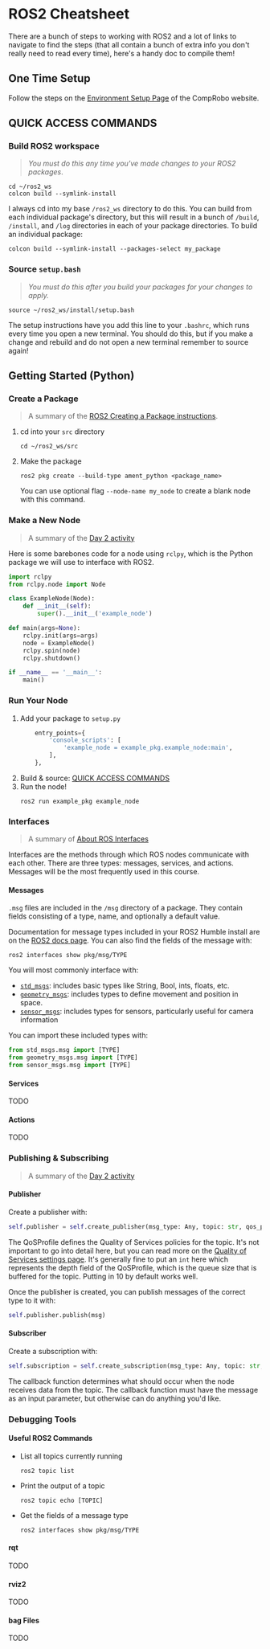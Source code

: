 # ROS2 Cheatsheet
There are a bunch of steps to working with ROS2 and a lot of links to navigate to find the steps (that all contain a bunch of extra info you don't really need to read every time), here's a handy doc to compile them!

## One Time Setup
Follow the steps on the [Environment Setup Page](https://comprobo23.github.io/How%20to/setup_your_environment) of the CompRobo website.

## QUICK ACCESS COMMANDS
### Build ROS2 workspace
>*You must do this any time you've made changes to your ROS2 packages*.

```
cd ~/ros2_ws
colcon build --symlink-install
```

I always cd into my base `/ros2_ws` directory to do this. You can build from each individual package's directory, but this will result in a bunch of `/build`, `/install`, and `/log` directories in each of your package directories. To build an individual package:

```
colcon build --symlink-install --packages-select my_package
```

### Source `setup.bash`
>*You must do this after you build your packages for your changes to apply.*
```
source ~/ros2_ws/install/setup.bash
```
The setup instructions have you add this line to your `.bashrc`, which runs every time you open a new terminal. You should do this, but if you make a change and rebuild and do not open a new terminal remember to source again!

## Getting Started (Python)
### Create a Package
> A summary of the [ROS2 Creating a Package instructions](https://docs.ros.org/en/humble/Tutorials/Beginner-Client-Libraries/Creating-Your-First-ROS2-Package.html).

1. cd into your `src` directory
    ```
    cd ~/ros2_ws/src
    ```
2. Make the package
    ```
    ros2 pkg create --build-type ament_python <package_name>
    ```
    You can use optional flag `--node-name my_node` to create a blank node with this command.

### Make a New Node
> A summary of the [Day 2 activity](https://comprobo22.github.io/in-class/day02#coding-exercises)

Here is some barebones code for a node using `rclpy`, which is the Python package we will use to interface with ROS2.

```python
import rclpy
from rclpy.node import Node

class ExampleNode(Node):
    def __init__(self):
        super().__init__('example_node')

def main(args=None):
    rclpy.init(args=args)
    node = ExampleNode()
    rclpy.spin(node)
    rclpy.shutdown()

if __name__ == '__main__':
    main()
``` 

### Run Your Node
1. Add your package to `setup.py`
    ```python
        entry_points={
            'console_scripts': [
                'example_node = example_pkg.example_node:main',
            ],
        },
    ```
2. Build & source: [QUICK ACCESS COMMANDS](#quick-access-commands)
3. Run the node!
    ```
    ros2 run example_pkg example_node
    ```

### Interfaces
> A summary of [About ROS Interfaces](https://docs.ros.org/en/foxy/Concepts/About-ROS-Interfaces.html)

Interfaces are the methods through which ROS nodes communicate with each other. There are three types: messages, services, and actions. Messages will be the most frequently used in this course.

#### Messages
`.msg` files are included in the `/msg` directory of a package. They contain fields consisting of a type, name, and optionally a default value.

Documentation for message types included in your ROS2 Humble install are on the [ROS2 docs page](https://docs.ros.org/en/foxy/Concepts/About-ROS-Interfaces.html). You can also find the fields of the message with:
```
ros2 interfaces show pkg/msg/TYPE
```
You will most commonly interface with:
* [`std_msgs`](https://docs.ros2.org/latest/api/std_msgs/msg/): includes basic types like String, Bool, ints, floats, etc.
* [`geometry_msgs`](https://docs.ros2.org/latest/api/geometry_msgs/msg/): includes types to define movement and position in space.
* [`sensor_msgs`](https://docs.ros2.org/latest/api/sensor_msgs/msg/): includes types for sensors, particularly useful for camera information

You can import these included types with:
```python
from std_msgs.msg import [TYPE]
from geometry_msgs.msg import [TYPE]
from sensor_msgs.msg import [TYPE]
```

#### Services
TODO
#### Actions
TODO

### Publishing & Subscribing
> A summary of the [Day 2 activity](https://comprobo22.github.io/in-class/day02#coding-exercises)
#### Publisher
Create a publisher with:
```python
self.publisher = self.create_publisher(msg_type: Any, topic: str, qos_profile: QoSProfile | int)
```
The QoSProfile defines the Quality of Services policies for the topic. It's not important to go into detail here, but you can read more on the [Quality of Services settings page](https://docs.ros.org/en/rolling/Concepts/Intermediate/About-Quality-of-Service-Settings.html). It's generally fine to put an `int` here which represents the depth field of the QoSProfile, which is the queue size that is buffered for the topic. Putting in 10 by default works well.

Once the publisher is created, you can publish messages of the correct type to it with:
```python
self.publisher.publish(msg)
```

#### Subscriber
Create a subscription with:
```python
self.subscription = self.create_subscription(msg_type: Any, topic: str, callback, qos_profile: QoSProfile | int)
```
The callback function determines what should occur when the node receives data from the topic. The callback function must have the message as an input parameter, but otherwise can do anything you'd like.

### Debugging Tools
#### Useful ROS2 Commands
* List all topics currently running
    ```
    ros2 topic list
    ```
* Print the output of a topic
    ```
    ros2 topic echo [TOPIC]
    ```
* Get the fields of a message type
    ```
    ros2 interfaces show pkg/msg/TYPE
    ```
#### rqt
TODO
#### rviz2
TODO
#### bag Files
TODO